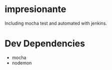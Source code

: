 # impresionante
Including mocha test and automated with jenkins.

# Dev Dependencies
* mocha
* nodemon